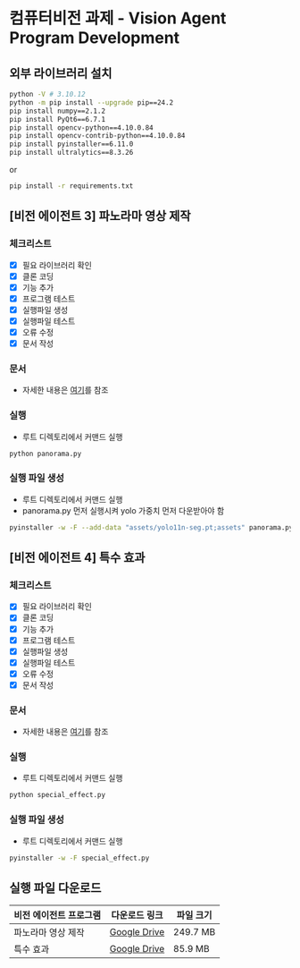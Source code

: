 # 컴퓨터비전 과제 - Vision Agent Program Development

## 외부 라이브러리 설치
```bash
python -V # 3.10.12
python -m pip install --upgrade pip==24.2
pip install numpy==2.1.2
pip install PyQt6==6.7.1
pip install opencv-python==4.10.0.84
pip install opencv-contrib-python==4.10.0.84
pip install pyinstaller==6.11.0
pip install ultralytics==8.3.26
```

or

```bash
pip install -r requirements.txt
```

## [비전 에이전트 3] 파노라마 영상 제작

### 체크리스트
* [X] 필요 라이브러리 확인
* [X] 클론 코딩
* [X] 기능 추가
* [X] 프로그램 테스트
* [X] 실행파일 생성
* [X] 실행파일 테스트
* [X] 오류 수정
* [X] 문서 작성

### 문서
- 자세한 내용은 [여기](https://github.com/kty2001/VisionAgent_project/tree/main/docs/panorama.md)를 참조

### 실행
- 루트 디렉토리에서 커맨드 실행
```bash
python panorama.py
```
### 실행 파일 생성
- 루트 디렉토리에서 커맨드 실행
- panorama.py 먼저 실행시켜 yolo 가중치 먼저 다운받아야 함
```bash
pyinstaller -w -F --add-data "assets/yolo11n-seg.pt;assets" panorama.py
```


## [비전 에이전트 4] 특수 효과

### 체크리스트
* [X] 필요 라이브러리 확인
* [X] 클론 코딩
* [X] 기능 추가
* [X] 프로그램 테스트
* [X] 실행파일 생성
* [X] 실행파일 테스트
* [X] 오류 수정
* [X] 문서 작성

### 문서
- 자세한 내용은 [여기](https://github.com/kty2001/VisionAgent_project/tree/main/docs/special_effect.md)를 참조

### 실행
- 루트 디렉토리에서 커맨드 실행
```bash
python special_effect.py
```
### 실행 파일 생성
- 루트 디렉토리에서 커맨드 실행
```bash
pyinstaller -w -F special_effect.py
```

## 실행 파일 다운로드
| 비전 에이전트 프로그램 | 다운로드 링크 | 파일 크기 |
|--------------------------|----------|----------|
| 파노라마 영상 제작 | [Google Drive](https://drive.google.com/file/d/1nFmUHVnfCWFD4EqcLC-DcNbzDi1UHLAv/view?usp=sharing) | 249.7 MB |
| 특수 효과 | [Google Drive](https://drive.google.com/file/d/1zu0EM1xTu7dYTTDPhHXqd4pfg4fIF2kL/view?usp=sharing) | 85.9 MB |